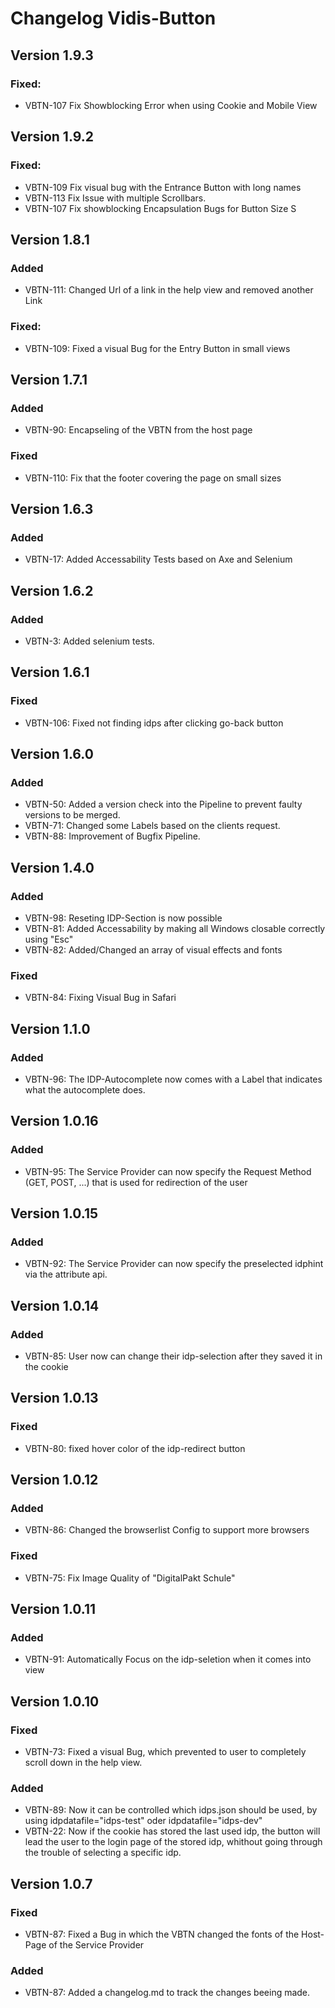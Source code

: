 # Changelog Vidis-Button

## Version 1.9.3

### Fixed:

- VBTN-107 Fix Showblocking Error when using Cookie and Mobile View

## Version 1.9.2

### Fixed:

- VBTN-109 Fix visual bug with the Entrance Button with long names
- VBTN-113 Fix Issue with multiple Scrollbars.
- VBTN-107 Fix showblocking Encapsulation Bugs for Button Size S

## Version 1.8.1

### Added

- VBTN-111: Changed Url of a link in the help view and removed another Link

### Fixed:

- VBTN-109: Fixed a visual Bug for the Entry Button in small views

## Version 1.7.1

### Added

- VBTN-90: Encapseling of the VBTN from the host page

### Fixed

- VBTN-110: Fix that the footer covering the page on small sizes

## Version 1.6.3

### Added

- VBTN-17: Added Accessability Tests based on Axe and Selenium

## Version 1.6.2

### Added

- VBTN-3: Added selenium tests.

## Version 1.6.1

### Fixed

- VBTN-106: Fixed not finding idps after clicking go-back button

## Version 1.6.0

### Added

- VBTN-50: Added a version check into the Pipeline to prevent faulty versions to be merged.
- VBTN-71: Changed some Labels based on the clients request.
- VBTN-88: Improvement of Bugfix Pipeline.

## Version 1.4.0

### Added

- VBTN-98: Reseting IDP-Section is now possible
- VBTN-81: Added Accessability by making all Windows closable correctly using "Esc"
- VBTN-82: Added/Changed an array of visual effects and fonts

### Fixed

- VBTN-84: Fixing Visual Bug in Safari

## Version 1.1.0

### Added

- VBTN-96: The IDP-Autocomplete now comes with a Label that indicates what the autocomplete does.

## Version 1.0.16

### Added

- VBTN-95: The Service Provider can now specify the Request Method (GET, POST, ...) that is used for redirection of the user

## Version 1.0.15

### Added

- VBTN-92: The Service Provider can now specify the preselected idphint via the attribute api.

## Version 1.0.14

### Added

- VBTN-85: User now can change their idp-selection after they saved it in the cookie

## Version 1.0.13

### Fixed

- VBTN-80: fixed hover color of the idp-redirect button

## Version 1.0.12

### Added

- VBTN-86: Changed the browserlist Config to support more browsers

### Fixed

- VBTN-75: Fix Image Quality of "DigitalPakt Schule"

## Version 1.0.11

### Added

- VBTN-91: Automatically Focus on the idp-seletion when it comes into view

## Version 1.0.10

### Fixed

- VBTN-73: Fixed a visual Bug, which prevented to user to completely scroll down in the help view.

### Added

- VBTN-89: Now it can be controlled which idps.json should be used, by using idpdatafile="idps-test" oder idpdatafile="idps-dev"
- VBTN-22: Now if the cookie has stored the last used idp, the button will lead the user to the login page of the stored idp,
  whithout going through the trouble of selecting a specific idp.

## Version 1.0.7

### Fixed

- VBTN-87: Fixed a Bug in which the VBTN changed the fonts of the Host-Page of the Service Provider

### Added

- VBTN-87: Added a changelog.md to track the changes beeing made.
